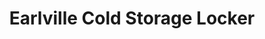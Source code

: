 ---
title: "Earlville Cold Storage Locker"
url: /earlville/earlville-cold-storage-locker/
shop: butcher
---